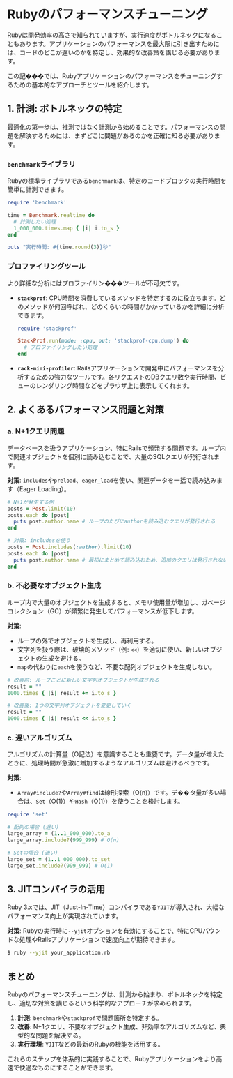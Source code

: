 # Rubyのパフォーマンスチューニング

Rubyは開発効率の高さで知られていますが、実行速度がボトルネックになることもあります。アプリケーションのパフォーマンスを最大限に引き出すためには、コードのどこが遅いのかを特定し、効果的な改善策を講じる必要があります。

この記���では、Rubyアプリケーションのパフォーマンスをチューニングするための基本的なアプローチとツールを紹介します。

## 1. 計測: ボトルネックの特定

最適化の第一歩は、推測ではなく計測から始めることです。パフォーマンスの問題を解決するためには、まずどこに問題があるのかを正確に知る必要があります。

### `benchmark`ライブラリ

Rubyの標準ライブラリである`benchmark`は、特定のコードブロックの実行時間を簡単に計測できます。

```ruby
require 'benchmark'

time = Benchmark.realtime do
  # 計測したい処理
  1_000_000.times.map { |i| i.to_s }
end

puts "実行時間: #{time.round(3)}秒"
```

### プロファイリングツール

より詳細な分析にはプロファイリン���ツールが不可欠です。

- **`stackprof`**: CPU時間を消費しているメソッドを特定するのに役立ちます。どのメソッドが何回呼ばれ、どのくらいの時間がかかっているかを詳細に分析できます。

  ```ruby
  require 'stackprof'

  StackProf.run(mode: :cpu, out: 'stackprof-cpu.dump') do
    # プロファイリングしたい処理
  end
  ```

- **`rack-mini-profiler`**: Railsアプリケーションで開発中にパフォーマンスを分析するための強力なツールです。各リクエストのDBクエリ数や実行時間、ビューのレンダリング時間などをブラウザ上に表示してくれます。

## 2. よくあるパフォーマンス問題と対策

### a. N+1クエリ問題

データベースを扱うアプリケーション、特にRailsで頻発する問題です。ループ内で関連オブジェクトを個別に読み込むことで、大量のSQLクエリが発行されます。

**対策**: `includes`や`preload`、`eager_load`を使い、関連データを一括で読み込みます（Eager Loading）。

```ruby
# N+1が発生する例
posts = Post.limit(10)
posts.each do |post|
  puts post.author.name # ループのたびにauthorを読み込むクエリが発行される
end

# 対策: includesを使う
posts = Post.includes(:author).limit(10)
posts.each do |post|
  puts post.author.name # 最初にまとめて読み込むため、追加のクエリは発行されない
end
```

### b. 不必要なオブジェクト生成

ループ内で大量のオブジェクトを生成すると、メモリ使用量が増加し、ガベージコレクション（GC）が頻繁に発生してパフォーマンスが低下します。

**対策**:
- ループの外でオブジェクトを生成し、再利用する。
- 文字列を扱う際は、破壊的メソッド（例: `<<`）を適切に使い、新しいオブジェクトの生成を避ける。
- `map`の代わりに`each`を使うなど、不要な配列オブジェクトを生成しない。

```ruby
# 改善前: ループごとに新しい文字列オブジェクトが生成される
result = ""
1000.times { |i| result += i.to_s }

# 改善後: 1つの文字列オブジェクトを変更していく
result = ""
1000.times { |i| result << i.to_s }
```

### c. 遅いアルゴリズム

アルゴリズムの計算量（O記法）を意識することも重要です。データ量が増えたときに、処理時間が急激に増加するようなアルゴリズムは避けるべきです。

**対策**:
- `Array#include?`や`Array#find`は線形探索（O(n)）です。デ��タ量が多い場合は、`Set`（O(1)）や`Hash`（O(1)）を使うことを検討します。

```ruby
require 'set'

# 配列の場合 (遅い)
large_array = (1..1_000_000).to_a
large_array.include?(999_999) # O(n)

# Setの場合 (速い)
large_set = (1..1_000_000).to_set
large_set.include?(999_999) # O(1)
```

## 3. JITコンパイラの活用

Ruby 3.xでは、JIT（Just-In-Time）コンパイラである`YJIT`が導入され、大幅なパフォーマンス向上が実現されています。

**対策**: Rubyの実行時に`--yjit`オプションを有効にすることで、特にCPUバウンドな処理やRailsアプリケーションで速度向上が期待できます。

```bash
$ ruby --yjit your_application.rb
```

## まとめ

Rubyのパフォーマンスチューニングは、計測から始まり、ボトルネックを特定し、適切な対策を講じるという科学的なアプローチが求められます。

1.  **計測**: `benchmark`や`stackprof`で問題箇所を特定する。
2.  **改善**: N+1クエリ、不要なオブジェクト生成、非効率なアルゴリズムなど、典型的な問題を解決する。
3.  **実行環境**: `YJIT`などの最新のRubyの機能を活用する。

これらのステップを体系的に実践することで、Rubyアプリケーションをより高速で快適なものにすることができます。